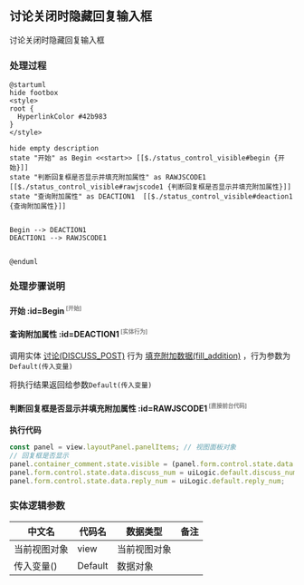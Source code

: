 ## 讨论关闭时隐藏回复输入框 <!-- {docsify-ignore-all} -->

   讨论关闭时隐藏回复输入框

### 处理过程

```plantuml
@startuml
hide footbox
<style>
root {
  HyperlinkColor #42b983
}
</style>

hide empty description
state "开始" as Begin <<start>> [[$./status_control_visible#begin {开始}]]
state "判断回复框是否显示并填充附加属性" as RAWJSCODE1  [[$./status_control_visible#rawjscode1 {判断回复框是否显示并填充附加属性}]]
state "查询附加属性" as DEACTION1  [[$./status_control_visible#deaction1 {查询附加属性}]]


Begin --> DEACTION1
DEACTION1 --> RAWJSCODE1


@enduml
```


### 处理步骤说明

#### 开始 :id=Begin<sup class="footnote-symbol"> <font color=gray size=1>[开始]</font></sup>




#### 查询附加属性 :id=DEACTION1<sup class="footnote-symbol"> <font color=gray size=1>[实体行为]</font></sup>



调用实体 [讨论(DISCUSS_POST)](module/Team/discuss_post.md) 行为 [填充附加数据(fill_addition)](module/Team/discuss_post#行为) ，行为参数为`Default(传入变量)`

将执行结果返回给参数`Default(传入变量)`

#### 判断回复框是否显示并填充附加属性 :id=RAWJSCODE1<sup class="footnote-symbol"> <font color=gray size=1>[直接前台代码]</font></sup>



<p class="panel-title"><b>执行代码</b></p>

```javascript
const panel = view.layoutPanel.panelItems; // 视图面板对象
// 回复框是否显示
panel.container_comment.state.visible = (panel.form.control.state.data.status == '1');
panel.form.control.state.data.discuss_num = uiLogic.default.discuss_num;
panel.form.control.state.data.reply_num = uiLogic.default.reply_num;
```



### 实体逻辑参数

|    中文名   |    代码名    |  数据类型      |备注 |
| --------| --------| --------  | --------   |
|当前视图对象|view|当前视图对象||
|传入变量(<i class="fa fa-check"/></i>)|Default|数据对象||
